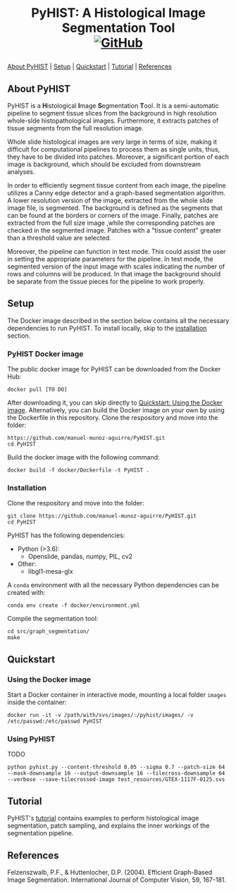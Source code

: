 <!-- <div align="center"> -->
<!-- <img src="URL" alt="logo"></img> -->
<!-- </div> -->


<h1 align="center">
<p>PyHIST: A Histological Image Segmentation Tool
<br>
<a href="https://github.com/manuel-munoz-aguirre/PyHIST/blob/master/LICENSE">
<img alt="GitHub" src="https://img.shields.io/badge/License-GPLv3-blue.svg">
</a>
</h1>

[About PyHIST](#about) | [Setup](#setup) | [Quickstart](#quickstart) | [Tutorial](#tutorial) | [References](#references)

## About PyHIST<a name="about"></a>

PyHIST is a **H**istological **I**mage **S**egmentation **T**ool. It is a semi-automatic pipeline to segment tissue slices from the background in high resolution whole-slde histopathological images. Furthermore, it extracts patches of tissue segments from the full resolution image. 

Whole slide histological images are very large in terms of size, making it difficult for computational pipelines to process them as single units, thus, they have to be divided into patches. Moreover, a significant portion of each image is background, which should be excluded from downstream analyses. 
    
In order to efficiently segment tissue content from each image, the pipeline utilizes a Canny edge detector and a graph-based segmentation algorithm. A lower resolution version of the image, extracted from the whole slide image file, is segmented. The background is defined as the segments that can be found at the borders or corners of the image. Finally, patches are extracted from the full size image ,while the corresponding patches are checked in the segmented image. Patches with a "tissue content" greater than a threshold value are selected.

Moreover, the pipeline can function in test mode. This could assist the user in setting the appropriate parameters for the pipeline. In test mode, the segmented version of the input image with scales indicating the number of rows and columns will be produced. In that image the background should be separate from the tissue pieces for the pipeline to work properly. 



## Setup<a name="setup"></a>
The Docker image described in the section below contains all the necessary dependencies to run PyHIST. To install locally, skip to the [installation](#installation) section.

### PyHIST Docker image
The public docker image for PyHIST can be downloaded from the Docker Hub:
```shell
docker pull [TO DO]
```

After downloading it, you can skip directly to [Quickstart: Using the Docker image](#usedocker). Alternatively, you can build the Docker image on your own by using the Dockerfile in this repository. Clone the respository and move into the folder:
```shell
https://github.com/manuel-munoz-aguirre/PyHIST.git
cd PyHIST
```

Build the docker image with the following command:
```shell
docker build -f docker/Dockerfile -t PyHIST .
```

### Installation<a name="installation"></a>
Clone the respository and move into the folder:
```shell
git clone https://github.com/manuel-munoz-aguirre/PyHIST.git
cd PyHIST
```

PyHIST has the following dependencies:
* Python (>3.6):
  * Openslide, pandas, numpy, PIL, cv2
* Other:
  * libgl1-mesa-glx

A `conda` environment with all the necessary Python dependencies can be created with:
```
conda env create -f docker/environment.yml
```

Compile the segmentation tool:
```
cd src/graph_segmentation/
make
```

## Quickstart<a name="quickstart"></a>
### Using the Docker image<a name="usedocker"></a>
Start a Docker container in interactive mode, mounting a local folder `images` inside the container: 


```shell
docker run -it -v /path/with/svs/images/:/pyhist/images/ -v /etc/passwd:/etc/passwd PyHIST
```

### Using PyHIST
TODO

```
python pyhist.py --content-threshold 0.05 --sigma 0.7 --patch-size 64 --mask-downsample 16 --output-downsample 16 --tilecross-downsample 64  --verbose --save-tilecrossed-image test_resources/GTEX-1117F-0125.svs
```

## Tutorial <a name="tutorial"></a>
PyHIST's [tutorial](http://www.google.com) contains examples to perform histological image segmentation, patch sampling, and explains the inner workings of the segmentation pipeline.


## References<a name="references"></a>
Felzenszwalb, P.F., & Huttenlocher, D.P. (2004). Efficient Graph-Based Image Segmentation. International Journal of Computer Vision, 59, 167-181.
